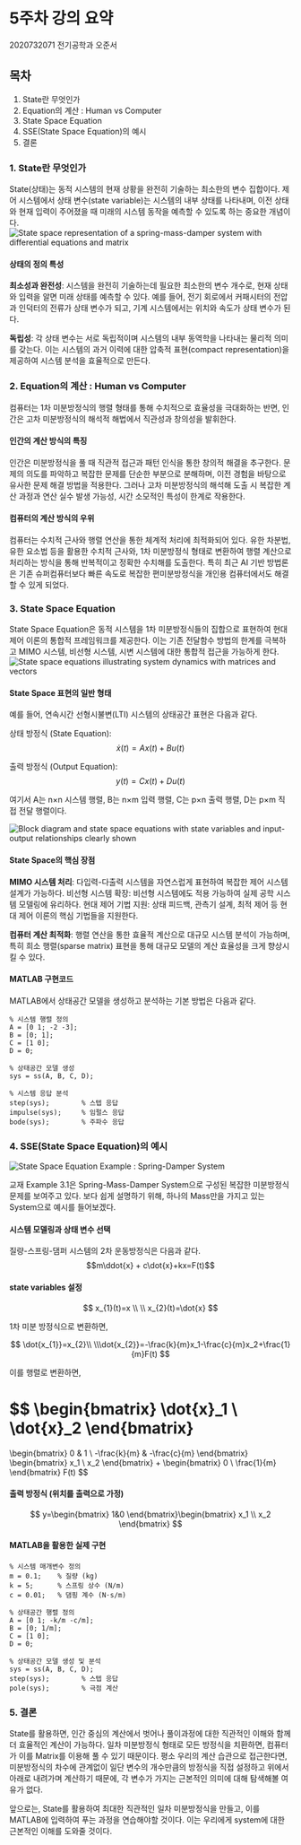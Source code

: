 # 5주차 강의 요약
2020732071 전기공학과 오준서

## 목차
1. State란 무엇인가
2. Equation의 계산 : Human vs Computer
3. State Space Equation
4. SSE(State Space Equation)의 예시
5. 결론

### 1. State란 무엇인가
State(상태)는 동적 시스템의 현재 상황을 완전히 기술하는 최소한의 변수 집합이다. 제어 시스템에서 상태 변수(state variable)는 시스템의 내부 상태를 나타내며, 이전 상태와 현재 입력이 주어졌을 때 미래의 시스템 동작을 예측할 수 있도록 하는 중요한 개념이다.
![State space representation of a spring-mass-damper system with differential equations and matrix](https://img.youtube.com/vi/Z3zmuSelRKo/maxresdefault.jpg)

#### 상태의 정의 특성

**최소성과 완전성**: 시스템을 완전히 기술하는데 필요한 최소한의 변수 개수로, 현재 상태와 입력을 알면 미래 상태를 예측할 수 있다. 예를 들어, 전기 회로에서 커패시터의 전압과 인덕터의 전류가 상태 변수가 되고, 기계 시스템에서는 위치와 속도가 상태 변수가 된다.

**독립성**: 각 상태 변수는 서로 독립적이며 시스템의 내부 동역학을 나타내는 물리적 의미를 갖는다. 이는 시스템의 과거 이력에 대한 압축적 표현(compact representation)을 제공하여 시스템 분석을 효율적으로 만든다.

### 2. Equation의 계산 : Human vs Computer
컴퓨터는 1차 미분방정식의 행렬 형태를 통해 수치적으로 효율성을 극대화하는 반면, 인간은 고차 미분방정식의 해석적 해법에서 직관성과 창의성을 발휘한다.

#### 인간의 계산 방식의 특징
인간은 미분방정식을 풀 때 직관적 접근과 패턴 인식을 통한 창의적 해결을 추구한다. 문제의 의도를 파악하고 복잡한 문제를 단순한 부분으로 분해하며, 이전 경험을 바탕으로 유사한 문제 해결 방법을 적용한다. 그러나 고차 미분방정식의 해석해 도출 시 복잡한 계산 과정과 연산 실수 발생 가능성, 시간 소모적인 특성이 한계로 작용한다.

#### 컴퓨터의 계산 방식의 우위
컴퓨터는 수치적 근사와 행렬 연산을 통한 체계적 처리에 최적화되어 있다. 유한 차분법, 유한 요소법 등을 활용한 수치적 근사와, 1차 미분방정식 형태로 변환하여 행렬 계산으로 처리하는 방식을 통해 반복적이고 정확한 수치해를 도출한다. 특히 최근 AI 기반 방법론은 기존 슈퍼컴퓨터보다 빠른 속도로 복잡한 편미분방정식을 개인용 컴퓨터에서도 해결할 수 있게 되었다.

### 3. State Space Equation
State Space Equation은 동적 시스템을 1차 미분방정식들의 집합으로 표현하여 현대 제어 이론의 통합적 프레임워크를 제공한다. 이는 기존 전달함수 방법의 한계를 극복하고 MIMO 시스템, 비선형 시스템, 시변 시스템에 대한 통합적 접근을 가능하게 한다.
![State space equations illustrating system dynamics with matrices and vectors](https://img.youtube.com/vi/Ufcv_WLuKo4/maxresdefault.jpg "State space equations illustrating system dynamics with matrices and vectors")

#### State Space 표현의 일반 형태
예를 들어, 연속시간 선형시불변(LTI) 시스템의 상태공간 표현은 다음과 같다.

상태 방정식 (State Equation):
$$\dot{x}(t)=Ax(t)+Bu(t) $$

출력 방정식 (Output Equation):
$$y(t)=Cx(t)+Du(t)$$

여기서 A는 n×n 시스템 행렬, B는 n×m 입력 행렬, C는 p×n 출력 행렬, D는 p×m 직접 전달 행렬이다.

![Block diagram and state space equations with state variables and input-output relationships clearly shown ](https://img.youtube.com/vi/yW-N6Jx2-v0/maxresdefault.jpg "Block diagram and state space equations with state variables and input-output relationships clearly shown ")

#### State Space의 핵심 장점
**MIMO 시스템 처리**: 다입력-다출력 시스템을 자연스럽게 표현하여 복잡한 제어 시스템 설계가 가능하다. 비선형 시스템 확장: 비선형 시스템에도 적용 가능하여 실제 공학 시스템 모델링에 유리하다. 현대 제어 기법 지원: 상태 피드백, 관측기 설계, 최적 제어 등 현대 제어 이론의 핵심 기법들을 지원한다.

**컴퓨터 계산 최적화**: 행렬 연산을 통한 효율적 계산으로 대규모 시스템 분석이 가능하며, 특히 희소 행렬(sparse matrix) 표현을 통해 대규모 모델의 계산 효율성을 크게 향상시킬 수 있다.

#### MATLAB 구현코드
MATLAB에서 상태공간 모델을 생성하고 분석하는 기본 방법은 다음과 같다.

```
% 시스템 행렬 정의
A = [0 1; -2 -3];
B = [0; 1];
C = [1 0];
D = 0;

% 상태공간 모델 생성
sys = ss(A, B, C, D);

% 시스템 응답 분석
step(sys);        % 스텝 응답
impulse(sys);     % 임펄스 응답
bode(sys);        % 주파수 응답
```

### 4. SSE(State Space Equation)의 예시
![State Space Equation Example : Spring-Damper System](https://d2u1z1lopyfwlx.cloudfront.net/thumbnails/ff841091-e929-583e-8d4d-cc5e09e77728/fab81a65-2c50-5a4f-a0f6-a4279f631876.jpg "State Space Equation Example : Spring-Damper System")

교재 Example 3.1은 Spring-Mass-Damper System으로 구성된 복잡한 미분방정식 문제를 보여주고 있다.
보다 쉽게 설명하기 위해, 하나의 Mass만을 가지고 있는 System으로 예시를 들어보겠다.

#### 시스템 모델링과 상태 변수 선택
질량-스프링-댐퍼 시스템의 2차 운동방정식은 다음과 같다.
$$m\ddot{x} + c\dot{x}+kx=F(t)$$

#### state variables 설정
$$ x_{1}(t)=x \\
\\ x_{2}(t)=\dot{x} $$

1차 미분 방정식으로 변환하면,

$$ \dot{x_{1}}=x_{2}\\
\\\dot{x_{2}}=-\frac{k}{m}x_1-\frac{c}{m}x_2+\frac{1}{m}F(t) $$

이를 행렬로 변환하면,

$$
\begin{bmatrix}
\dot{x}_1 \\
\dot{x}_2
\end{bmatrix}
=
\begin{bmatrix}
0 & 1 \\
-\frac{k}{m} & -\frac{c}{m}
\end{bmatrix}
\begin{bmatrix}
x_1 \\
x_2
\end{bmatrix}
+
\begin{bmatrix}
0 \\
\frac{1}{m}
\end{bmatrix}
F(t)
$$

#### 출력 방정식 (위치를 출력으로 가정)

$$
y=\begin{bmatrix}
1&0
\end{bmatrix}\begin{bmatrix}
x_1 \\
x_2
\end{bmatrix}
$$

#### MATLAB을 활용한 실제 구현
```
% 시스템 매개변수 정의
m = 0.1;    % 질량 (kg)
k = 5;      % 스프링 상수 (N/m)  
c = 0.01;   % 댐핑 계수 (N⋅s/m)

% 상태공간 행렬 정의
A = [0 1; -k/m -c/m];
B = [0; 1/m];
C = [1 0];
D = 0;

% 상태공간 모델 생성 및 분석
sys = ss(A, B, C, D);
step(sys);        % 스텝 응답
pole(sys);        % 극점 계산
```

### 5. 결론
State를 활용하면, 인간 중심의 계산에서 벗어나 풀이과정에 대한 직관적인 이해와 함께 더 효율적인 계산이 가능하다. 일차 미분방정식 형태로 모든 방정식을 치환하면, 컴퓨터가 이를 Matrix를 이용해 풀 수 있기 때문이다. 평소 우리의 계산 습관으로 접근한다면, 미분방정식의 차수에 관계없이 일단 변수의 개수만큼의 방정식을 직접 설정하고 위에서 아래로 내려가며 계산하기 때문에, 각 변수가 가지는 근본적인 의미에 대해 탐색해볼 여유가 없다.

앞으로는, State를 활용하여 최대한 직관적인 일차 미분방정식을 만들고, 이를 MATLAB에 입력하여 푸는 과정을 연습해야할 것이다. 이는 우리에게 system에 대한 근본적인 이해를 도와줄 것이다.